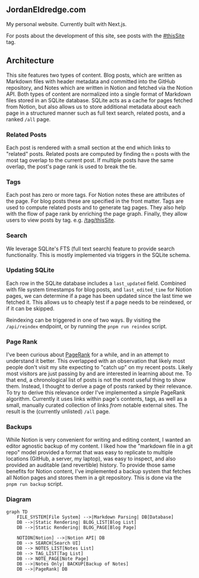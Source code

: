 ## JordanEldredge.com

My personal website. Currently built with Next.js.

For posts about the development of this site, see posts with the [#thisSite](https://jordaneldredge.com/tag/thisSite/) tag.

## Architecture

This site features two types of content. Blog posts, which are written as Markdown files with header metadata and committed into the GitHub repository, and Notes which are written in Notion and fetched via the Notion API. Both types of content are normalized into a single format of Markdown files stored in an SQLite database. SQLite acts as a cache for pages fetched from Notion, but also allows us to store additional metadata about each page in a structured manner such as full text search, related posts, and a ranked `/all` page.

### Related Posts

Each post is rendered with a small section at the end which links to "related" posts. Related posts are computed by finding the `n` posts with the most tag overlap to the current post. If multiple posts have the same overlap, the post's page rank is used to break the tie.

### Tags

Each post has zero or more tags. For Notion notes these are attributes of the page. For blog posts these are specified in the front matter. Tags are used to compute related posts and to generate tag pages. They also help with the flow of page rank by enriching the page graph. Finally, they allow users to view posts by tag. e.g. [/tag/thisSite](https://jordaneldredge.com/tag/thisSite/).

### Search

We leverage SQLite's FTS (full text search) feature to provide search functionality. This is mostly implemented via triggers in the SQLite schema.

### Updating SQLite

Each row in the SQLite database includes a `last_updated` field. Combined with file system timestamps for blog posts, and `last_edited_time` for Notion pages, we can determine if a page has been updated since the last time we fetched it. This allows us to cheaply test if a page needs to be reindexed, or if it can be skipped.

Reindexing can be triggered in one of two ways. By visiting the `/api/reindex` endpoint, or by running the `pnpm run reindex` script.

### Page Rank

I've been curious about [PageRank](https://en.wikipedia.org/wiki/PageRank) for a while, and in an attempt to understand it better. This overlapped with an observation that likely most people don't visit my site expecting to "catch up" on my recent posts. Likely most visitors are just passing by and are interested in learning about me. To that end, a chronological list of posts is not the most useful thing to show them. Instead, I thought to derive a page of posts ranked by their relevance. To try to derive this relevance order I've implemented a simple PageRank algorithm. Currently it uses links within page's contents, tags, as well as a small, manually curated collection of links _from_ notable external sites. The result is the (currently unlisted) `/all` page.

### Backups

While Notion is very convenient for writing and editing content, I wanted an editor agnostic backup of my content. I liked how the "markdown file in a git repo" model provided a format that was easy to replicate to multiple locations (GitHub, a server, my laptop), was easy to inspect, and also provided an auditable (and revertible) history. To provide those same benefits for Notion content, I've implemented a backup system that fetches all Notion pages and stores them in a git repository. This is done via the `pnpm run backup` script.

### Diagram

```mermaid
graph TD
    FILE_SYSTEM[File System] -->|Markdown Parsing| DB[Database]
    DB -->|Static Rendering| BLOG_LIST[Blog List]
    DB -->|Static Rendering| BLOG_PAGE[Blog Page]

    NOTION[Notion] -->|Notion API| DB
    DB --> SEARCH[Search UI]
    DB --> NOTES_LIST[Notes List]
    DB --> TAG_LIST[Tag List]
    DB --> NOTE_PAGE[Note Page]
    DB -->|Notes Only| BACKUP[Backup of Notes]
    DB -->|PageRank| DB
```
